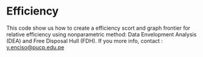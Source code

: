 # Efficiency
This code show us how to create a efficiency scort and graph frontier for relative efficiency using nonparametric method: Data Envelopment Analysis (DEA) and Free Disposal Hull (FDH).
If you more info, contact : y.enciso@pucp.edu.pe 
